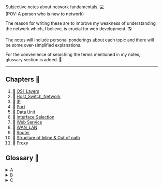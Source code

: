 Subjective notes about network fundamentals. 💻<br>
(POV: A person who is new to network)<br>

The reason for writing these are to improve my weakness of understanding the network which, I believe, is crucial for web development. 🌎<br>

The notes will include personal ponderings about each topic and there will be some over-simplified explanations.<br>

For the convenience of searching the terms mentioned in my notes, glossary section is added. 📝

<hr>

## Chapters 📕

<ol>
<li>🔎 <a href="https://github.com/tyomhk2015/network_basic/tree/main/1.OSI_Layers">OSI_Layers</a></li>
<li>🔎 <a href="https://github.com/tyomhk2015/network_basic/tree/main/2.Host_Switch_Network">Host_Switch_Network</a></li>
<li>🔎 <a href="https://github.com/tyomhk2015/network_basic/tree/main/3.IP">IP</a></li>
<li>🔎 <a href="https://github.com/tyomhk2015/network_basic/tree/main/4.Port">Port</a></li>
<li>🔎 <a href="https://github.com/tyomhk2015/network_basic/tree/main/5.Data_Unit">Data Unit</a></li>
<li>🔎 <a href="https://github.com/tyomhk2015/network_basic/tree/main/6.Interface_Selection">Interface Selection</a></li>
<li>🔎 <a href="https://github.com/tyomhk2015/network_basic/tree/main/7.Web_Service">Web Service</a></li>
<li>🔎 <a href="https://github.com/tyomhk2015/network_basic/tree/main/8.WAN_LAN">WAN_LAN</a></li>
<li>🔎 <a href="https://github.com/tyomhk2015/network_basic/tree/main/9.Router">Router</a></li>
<li>🔎 <a href="https://github.com/tyomhk2015/network_basic/tree/main/10.Inline_&_Out_of_Path">Structure of Inline & Out of path</a></li>
<li>🔎 <a href="https://github.com/tyomhk2015/network_basic/tree/main/11.Proxy">Proxy</a></li>
</ol>


## Glossary 📝
<details style="cursor: pointer;">
  <summary>A</summary>
  <a href="">　TEST</a>
</details>
<details style="cursor: pointer;">
  <summary>B</summary>
  <a href="">　TEST</a>
</details>
<details style="cursor: pointer;">
  <summary>C</summary>
  <a href="">　TEST</a>
</details>
